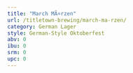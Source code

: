 ```yaml
---
title: "March MÃ¤rzen"
url: /titletown-brewing/march-ma-rzen/
category: German Lager
style: German-Style Oktoberfest
abv: 0
ibu: 0
srm: 0
upc: 0
---
```


